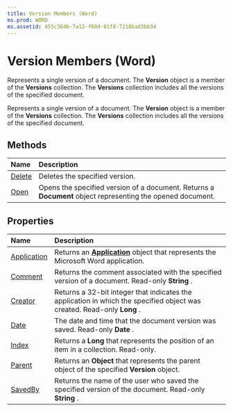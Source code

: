 ```yaml
---
title: Version Members (Word)
ms.prod: WORD
ms.assetid: 455c364b-7a12-f60d-81f8-7218bad3bb34
---
```



# Version Members (Word)
Represents a single version of a document. The  **Version** object is a member of the **Versions** collection. The **Versions** collection includes all the versions of the specified document.

Represents a single version of a document. The  **Version** object is a member of the **Versions** collection. The **Versions** collection includes all the versions of the specified document.


## Methods



|**Name**|**Description**|
|:-----|:-----|
|[Delete](version-delete-method-word.md)|Deletes the specified version.|
|[Open](version-open-method-word.md)|Opens the specified version of a document. Returns a  **Document** object representing the opened document.|

## Properties



|**Name**|**Description**|
|:-----|:-----|
|[Application](version-application-property-word.md)|Returns an  **[Application](application-object-word.md)** object that represents the Microsoft Word application.|
|[Comment](version-comment-property-word.md)|Returns the comment associated with the specified version of a document. Read-only  **String** .|
|[Creator](version-creator-property-word.md)|Returns a 32-bit integer that indicates the application in which the specified object was created. Read-only  **Long** .|
|[Date](version-date-property-word.md)|The date and time that the document version was saved. Read-only  **Date** .|
|[Index](version-index-property-word.md)|Returns a  **Long** that represents the position of an item in a collection. Read-only.|
|[Parent](version-parent-property-word.md)|Returns an  **Object** that represents the parent object of the specified **Version** object.|
|[SavedBy](version-savedby-property-word.md)|Returns the name of the user who saved the specified version of the document. Read-only  **String** .|

